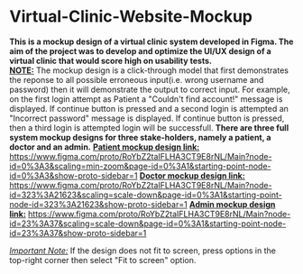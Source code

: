 # Virtual-Clinic-Website-Mockup
**This is a mockup design of a virtual clinic system developed in Figma. The aim of the project was to develop and optimize the UI/UX design of a virtual clinic that would score high on usability tests.**\
**<ins>NOTE:</ins>** The mockup design is a click-through model that first demonstrates the reponse to all possible erroneous input(i.e. wrong username and password) then it will demonstrate the output to correct input. For example, on the first login attempt as Patient a "Couldn't find account!" message is displayed. If continue button is pressed and a second login is attempted an "Incorrect password" message is displayed. If continue button is pressed, then a third login is attempted login will be successfull.
**There are three full system mockup designs for three stake-holders, namely a patient, a doctor and an admin.**
**<ins>Patient mockup design link:</ins>**  https://www.figma.com/proto/RoYbZ2taIFLHA3CT9E8rNL/Main?node-id=0%3A3&scaling=min-zoom&page-id=0%3A1&starting-point-node-id=0%3A3&show-proto-sidebar=1
**<ins>Doctor mockup design link: </ins>** https://www.figma.com/proto/RoYbZ2taIFLHA3CT9E8rNL/Main?node-id=323%3A21623&scaling=scale-down&page-id=0%3A1&starting-point-node-id=323%3A21623&show-proto-sidebar=1
**<ins>Admin mockup design link:</ins>** https://www.figma.com/proto/RoYbZ2taIFLHA3CT9E8rNL/Main?node-id=23%3A37&scaling=scale-down&page-id=0%3A1&starting-point-node-id=23%3A37&show-proto-sidebar=1

<ins>*Important Note:*</ins> If the design does not fit to screen, press options in the top-right corner then select "Fit to screen" option.

